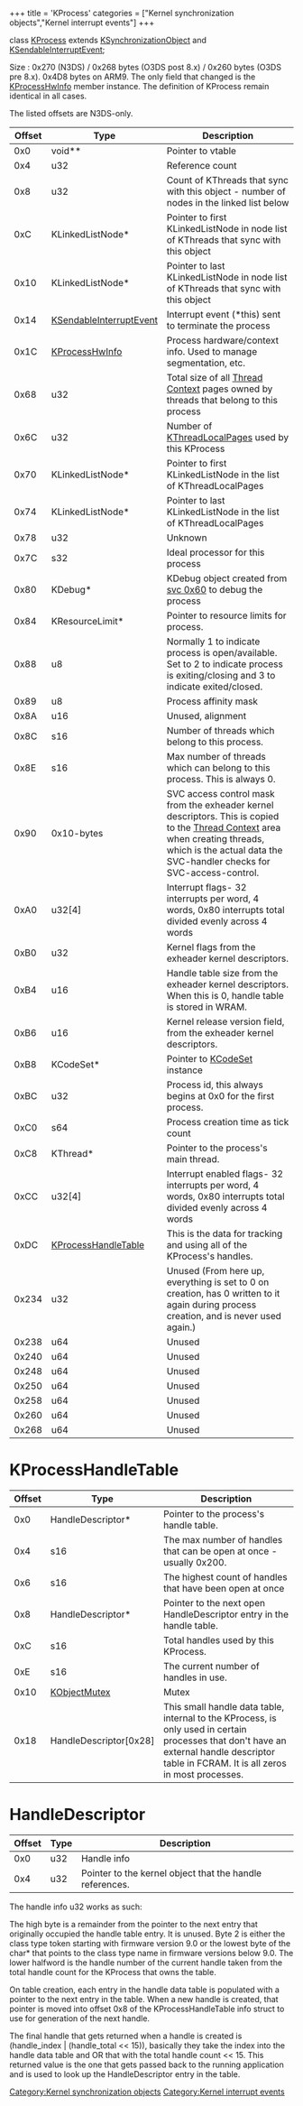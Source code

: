 +++
title = 'KProcess'
categories = ["Kernel synchronization objects","Kernel interrupt events"]
+++

class [KProcess](KProcess "wikilink") extends
[KSynchronizationObject](KSynchronizationObject "wikilink") and
[KSendableInterruptEvent](KSendableInterruptEvent "wikilink");

Size : 0x270 (N3DS) / 0x268 bytes (O3DS post 8.x) / 0x260 bytes (O3DS
pre 8.x). 0x4D8 bytes on ARM9. The only field that changed is the
[KProcessHwInfo](KProcessHwInfo "wikilink") member instance. The
definition of KProcess remain identical in all cases.

The listed offsets are N3DS-only.

| Offset | Type                                                           | Description                                                                                                                                                                                                                                   |
|--------|----------------------------------------------------------------|-----------------------------------------------------------------------------------------------------------------------------------------------------------------------------------------------------------------------------------------------|
| 0x0    | void\*\*                                                       | Pointer to vtable                                                                                                                                                                                                                             |
| 0x4    | u32                                                            | Reference count                                                                                                                                                                                                                               |
| 0x8    | u32                                                            | Count of KThreads that sync with this object - number of nodes in the linked list below                                                                                                                                                       |
| 0xC    | KLinkedListNode\*                                              | Pointer to first KLinkedListNode in node list of KThreads that sync with this object                                                                                                                                                          |
| 0x10   | KLinkedListNode\*                                              | Pointer to last KLinkedListNode in node list of KThreads that sync with this object                                                                                                                                                           |
| 0x14   | [KSendableInterruptEvent](KSendableInterruptEvent "wikilink")  | Interrupt event (\*this) sent to terminate the process                                                                                                                                                                                        |
| 0x1C   | [KProcessHwInfo](KProcessHwInfo "wikilink")                    | Process hardware/context info. Used to manage segmentation, etc.                                                                                                                                                                              |
| 0x68   | u32                                                            | Total size of all [Thread Context](Memory_layout#0xFF4XX000 "wikilink") pages owned by threads that belong to this process                                                                                                                    |
| 0x6C   | u32                                                            | Number of [KThreadLocalPages](KThreadLocalPage "wikilink") used by this KProcess                                                                                                                                                              |
| 0x70   | KLinkedListNode\*                                              | Pointer to first KLinkedListNode in the list of KThreadLocalPages                                                                                                                                                                             |
| 0x74   | KLinkedListNode\*                                              | Pointer to last KLinkedListNode in the list of KThreadLocalPages                                                                                                                                                                              |
| 0x78   | u32                                                            | Unknown                                                                                                                                                                                                                                       |
| 0x7C   | s32                                                            | Ideal processor for this process                                                                                                                                                                                                              |
| 0x80   | KDebug\*                                                       | KDebug object created from [svc 0x60](SVC "wikilink") to debug the process                                                                                                                                                                    |
| 0x84   | KResourceLimit\*                                               | Pointer to resource limits for process.                                                                                                                                                                                                       |
| 0x88   | u8                                                             | Normally 1 to indicate process is open/available. Set to 2 to indicate process is exiting/closing and 3 to indicate exited/closed.                                                                                                            |
| 0x89   | u8                                                             | Process affinity mask                                                                                                                                                                                                                         |
| 0x8A   | u16                                                            | Unused, alignment                                                                                                                                                                                                                             |
| 0x8C   | s16                                                            | Number of threads which belong to this process.                                                                                                                                                                                               |
| 0x8E   | s16                                                            | Max number of threads which can belong to this process. This is always 0.                                                                                                                                                                     |
| 0x90   | 0x10-bytes                                                     | SVC access control mask from the exheader kernel descriptors. This is copied to the [Thread Context](Memory_layout#0xFF4XX000 "wikilink") area when creating threads, which is the actual data the SVC-handler checks for SVC-access-control. |
| 0xA0   | u32\[4\]                                                       | Interrupt flags- 32 interrupts per word, 4 words, 0x80 interrupts total divided evenly across 4 words                                                                                                                                         |
| 0xB0   | u32                                                            | Kernel flags from the exheader kernel descriptors.                                                                                                                                                                                            |
| 0xB4   | u16                                                            | Handle table size from the exheader kernel descriptors. When this is 0, handle table is stored in WRAM.                                                                                                                                       |
| 0xB6   | u16                                                            | Kernel release version field, from the exheader kernel descriptors.                                                                                                                                                                           |
| 0xB8   | KCodeSet\*                                                     | Pointer to [KCodeSet](KCodeSet "wikilink") instance                                                                                                                                                                                           |
| 0xBC   | u32                                                            | Process id, this always begins at 0x0 for the first process.                                                                                                                                                                                  |
| 0xC0   | s64                                                            | Process creation time as tick count                                                                                                                                                                                                           |
| 0xC8   | KThread\*                                                      | Pointer to the process's main thread.                                                                                                                                                                                                         |
| 0xCC   | u32\[4\]                                                       | Interrupt enabled flags- 32 interrupts per word, 4 words, 0x80 interrupts total divided evenly across 4 words                                                                                                                                 |
| 0xDC   | [KProcessHandleTable](KProcess#KProcessHandleTable "wikilink") | This is the data for tracking and using all of the KProcess's handles.                                                                                                                                                                        |
| 0x234  | u32                                                            | Unused (From here up, everything is set to 0 on creation, has 0 written to it again during process creation, and is never used again.)                                                                                                        |
| 0x238  | u64                                                            | Unused                                                                                                                                                                                                                                        |
| 0x240  | u64                                                            | Unused                                                                                                                                                                                                                                        |
| 0x248  | u64                                                            | Unused                                                                                                                                                                                                                                        |
| 0x250  | u64                                                            | Unused                                                                                                                                                                                                                                        |
| 0x258  | u64                                                            | Unused                                                                                                                                                                                                                                        |
| 0x260  | u64                                                            | Unused                                                                                                                                                                                                                                        |
| 0x268  | u64                                                            | Unused                                                                                                                                                                                                                                        |

# KProcessHandleTable

| Offset | Type                                    | Description                                                                                                                                                                                |
|--------|-----------------------------------------|--------------------------------------------------------------------------------------------------------------------------------------------------------------------------------------------|
| 0x0    | HandleDescriptor\*                      | Pointer to the process's handle table.                                                                                                                                                     |
| 0x4    | s16                                     | The max number of handles that can be open at once - usually 0x200.                                                                                                                        |
| 0x6    | s16                                     | The highest count of handles that have been open at once                                                                                                                                   |
| 0x8    | HandleDescriptor\*                      | Pointer to the next open HandleDescriptor entry in the handle table.                                                                                                                       |
| 0xC    | s16                                     | Total handles used by this KProcess.                                                                                                                                                       |
| 0xE    | s16                                     | The current number of handles in use.                                                                                                                                                      |
| 0x10   | [KObjectMutex](KObjectMutex "wikilink") | Mutex                                                                                                                                                                                      |
| 0x18   | HandleDescriptor\[0x28\]                | This small handle data table, internal to the KProcess, is only used in certain processes that don't have an external handle descriptor table in FCRAM. It is all zeros in most processes. |

# HandleDescriptor

| Offset | Type | Description                                              |
|--------|------|----------------------------------------------------------|
| 0x0    | u32  | Handle info                                              |
| 0x4    | u32  | Pointer to the kernel object that the handle references. |

The handle info u32 works as such:

The high byte is a remainder from the pointer to the next entry that
originally occupied the handle table entry. It is unused. Byte 2 is
either the class type token starting with firmware version 9.0 or the
lowest byte of the char\* that points to the class type name in firmware
versions below 9.0. The lower halfword is the handle number of the
current handle taken from the total handle count for the KProcess that
owns the table.

On table creation, each entry in the handle data table is populated with
a pointer to the next entry in the table. When a new handle is created,
that pointer is moved into offset 0x8 of the KProcessHandleTable info
struct to use for generation of the next handle.

The final handle that gets returned when a handle is created is
(handle_index \| (handle_total \<\< 15)), basically they take the index
into the handle data table and OR that with the total handle count \<\<
15. This returned value is the one that gets passed back to the running
application and is used to look up the HandleDescriptor entry in the
table.

[Category:Kernel synchronization
objects](Category:Kernel_synchronization_objects "wikilink")
[Category:Kernel interrupt
events](Category:Kernel_interrupt_events "wikilink")
